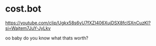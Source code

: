 # cost.bot
https://youtube.com/clip/Ugkx58s6yU7fXZI406XujDSX8fclSXnCuzKl?si=Wajtem7JuY-JyLkv


oo baby do you know what thats worth?


